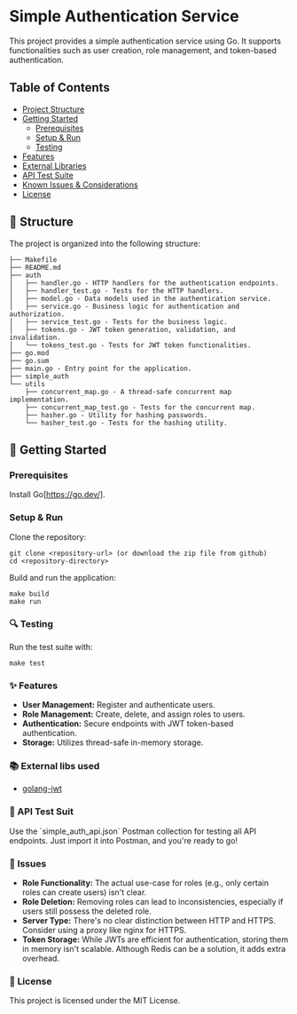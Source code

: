 # Simple Authentication Service
This project provides a simple authentication service using Go. It supports functionalities such as user creation, role management, and token-based authentication.

## Table of Contents

- [Project Structure](#project-structure)
- [Getting Started](#getting-started)
  - [Prerequisites](#prerequisites)
  - [Setup & Run](#setup--run)
  - [Testing](#testing)
- [Features](#features)
- [External Libraries](#external-libraries)
- [API Test Suite](#api-test-suite)
- [Known Issues & Considerations](#known-issues--considerations)
- [License](#license)

## 📂 Structure
The project is organized into the following structure:
```
├── Makefile
├── README.md
├── auth
│   ├── handler.go - HTTP handlers for the authentication endpoints.
│   ├── handler_test.go - Tests for the HTTP handlers.
│   ├── model.go - Data models used in the authentication service.
│   ├── service.go - Business logic for authentication and authorization.
│   ├── service_test.go - Tests for the business logic.
│   ├── tokens.go - JWT token generation, validation, and invalidation.
│   └── tokens_test.go - Tests for JWT token functionalities.
├── go.mod
├── go.sum
├── main.go - Entry point for the application.
├── simple_auth
└── utils
    ├── concurrent_map.go - A thread-safe concurrent map implementation.
    ├── concurrent_map_test.go - Tests for the concurrent map.
    ├── hasher.go - Utility for hashing passwords.
    └── hasher_test.go - Tests for the hashing utility.

```
## 🚀 Getting Started

### Prerequisites
Install Go[https://go.dev/].

### Setup & Run
Clone the repository:
```
git clone <repository-url> (or download the zip file from github)
cd <repository-directory>
```
Build and run the application:
```
make build
make run
```

### 🔍 Testing

Run the test suite with:
```
make test
```

### ✨ Features
- **User Management:** Register and authenticate users.
- **Role Management:** Create, delete, and assign roles to users.
- **Authentication:** Secure endpoints with JWT token-based authentication.
- **Storage:** Utilizes thread-safe in-memory storage.

### 📚 External libs used
- [golang-jwt](https://github.com/golang-jwt/jwt)

### 🧪 API Test Suit
Use the \`simple_auth_api.json\` Postman collection for testing all API endpoints. Just import it into Postman, and you're ready to go!


### 🚧 Issues
- **Role Functionality:** The actual use-case for roles (e.g., only certain roles can create users) isn't clear.
- **Role Deletion:** Removing roles can lead to inconsistencies, especially if users still possess the deleted role.
- **Server Type:** There's no clear distinction between HTTP and HTTPS. Consider using a proxy like nginx for HTTPS.
- **Token Storage:** While JWTs are efficient for authentication, storing them in memory isn't scalable. Although Redis can be a solution, it adds extra overhead.

### 📜 License
This project is licensed under the MIT License.
